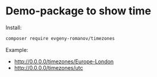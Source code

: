 # Demo-package to show time

Install:  
```sh
composer require evgeny-romanov/timezones
```

Example:
- http://0.0.0.0/timezones/Europe-London
- http://0.0.0.0/timezones/utc
